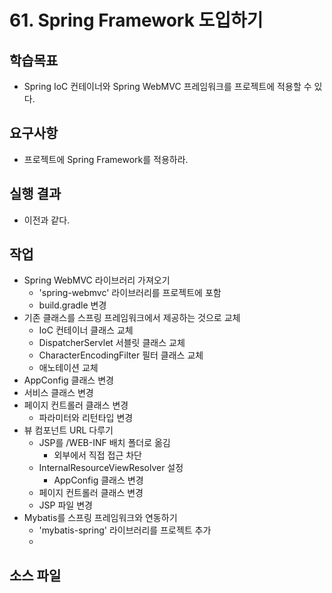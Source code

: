 # 61. Spring Framework 도입하기

## 학습목표

- Spring IoC 컨테이너와 Spring WebMVC 프레임워크를 프로젝트에 적용할 수 있다.

## 요구사항

- 프로젝트에 Spring Framework를 적용하라.

## 실행 결과

- 이전과 같다.

## 작업

- Spring WebMVC 라이브러리 가져오기
  - 'spring-webmvc' 라이브러리를 프로젝트에 포함
  - build.gradle 변경
- 기존 클래스를 스프링 프레임워크에서 제공하는 것으로 교체 
  - IoC 컨테이너 클래스 교체
  - DispatcherServlet 서블릿 클래스 교체
  - CharacterEncodingFilter 필터 클래스 교체
  - 애노테이션 교체
- AppConfig 클래스 변경
- 서비스 클래스 변경
- 페이지 컨트롤러 클래스 변경
  - 파라미터와 리턴타입 변경
- 뷰 컴포넌트 URL 다루기
  - JSP를 /WEB-INF 배치 폴더로 옮김
    - 외부에서 직접 접근 차단
  - InternalResourceViewResolver 설정
    - AppConfig 클래스 변경
  - 페이지 컨트롤러 클래스 변경
  - JSP 파일 변경
- Mybatis를 스프링 프레임워크와 연동하기
  - 'mybatis-spring' 라이브러리를 프로젝트 추가
  - 



## 소스 파일


